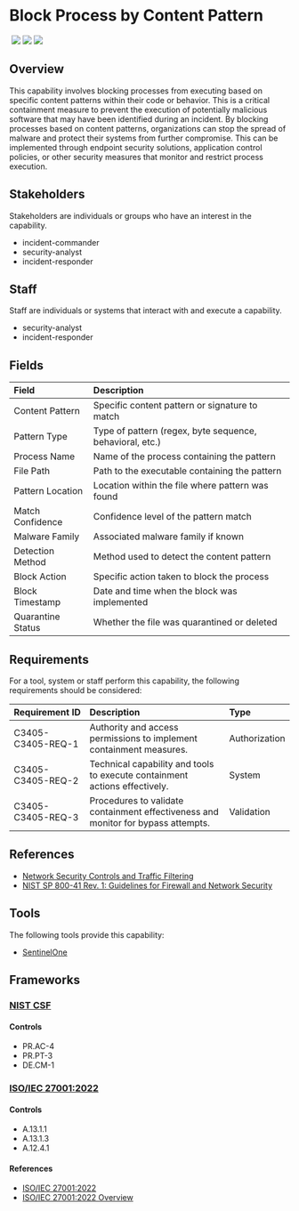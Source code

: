 # Block Process by Content Pattern
&nbsp;![](https://img.shields.io/badge/ID-C3405-blue)&nbsp;![](https://img.shields.io/badge/Phase-Containment_%28P0003%29-blue)&nbsp;![](https://img.shields.io/badge/Category-Process-blue)
## Overview
This capability involves blocking processes from executing based on specific content patterns within their code or behavior. This is a critical containment measure to prevent the execution of potentially malicious software that may have been identified during an incident. By blocking processes based on content patterns, organizations can stop the spread of malware and protect their systems from further compromise. This can be implemented through endpoint security solutions, application control policies, or other security measures that monitor and restrict process execution.

## Stakeholders
Stakeholders are individuals or groups who have an interest in the capability.

- incident-commander
- security-analyst
- incident-responder

## Staff
Staff are individuals or systems that interact with and execute a capability.

- security-analyst
- incident-responder

## Fields
| Field | Description |
| :--- | :--- |
| Content Pattern | Specific content pattern or signature to match |
| Pattern Type | Type of pattern (regex, byte sequence, behavioral, etc.) |
| Process Name | Name of the process containing the pattern |
| File Path | Path to the executable containing the pattern |
| Pattern Location | Location within the file where pattern was found |
| Match Confidence | Confidence level of the pattern match |
| Malware Family | Associated malware family if known |
| Detection Method | Method used to detect the content pattern |
| Block Action | Specific action taken to block the process |
| Block Timestamp | Date and time when the block was implemented |
| Quarantine Status | Whether the file was quarantined or deleted |

## Requirements
For a tool, system or staff perform this capability, the following requirements should be considered:

| Requirement ID | Description | Type |
| :--- | :--- | :--- |
| C3405-C3405-REQ-1 | Authority and access permissions to implement containment measures. | Authorization|
| C3405-C3405-REQ-2 | Technical capability and tools to execute containment actions effectively. | System|
| C3405-C3405-REQ-3 | Procedures to validate containment effectiveness and monitor for bypass attempts. | Validation|

## References

- [Network Security Controls and Traffic Filtering](https://www.sans.org/white-papers/33649/)
- [NIST SP 800-41 Rev. 1: Guidelines for Firewall and Network Security](https://csrc.nist.gov/publications/detail/sp/800-41/rev-1/final)
## Tools
The following tools provide this capability:

- [SentinelOne](../tool/sentinelone/C3405.md)

## Frameworks
### [NIST CSF](../frameworks/F0003.md)

#### Controls

- PR.AC-4 
- PR.PT-3 
- DE.CM-1 

### [ISO/IEC 27001:2022](../frameworks/F0002.md)

#### Controls

- A.13.1.1 
- A.13.1.3 
- A.12.4.1 

#### References

- [ISO/IEC 27001:2022](https://www.iso.org/standard/82875.html)
- [ISO/IEC 27001:2022 Overview](https://www.iso.org/isoiec-27001-information-security.html)